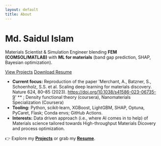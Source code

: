 ```yaml
---
layout: default
title: About
---
```


# Md. Saidul Islam

<p class="lead">Materials Scientist & Simulation Engineer blending <strong>FEM (COMSOL/MATLAB)</strong> with <strong>ML for materials</strong> (band gap prediction, SHAP, Bayesian optimization).</p>

<a class="btn primary" href="/projects">View Projects</a>
<a class="btn" href="/assets/resume/Resume_MD_Saidul_Islam.pdf">Download Resume</a>


- **Current focus:** Reproduction of the paper 'Merchant, A., Batzner, S., Schoenholz, S.S. et al. Scaling deep learning for materials discovery. Nature 624, 80–85 (2023). https://doi.org/10.1038/s41586-023-06735-9' ** ; Density functional theory (coursera), Nanomaterials Specialization (Coursera)
- **Tooling:** Python, scikit‑learn, XGBoost, LightGBM, SHAP, Optuna, PyCaret, Flask; Conda envs; GitHub Actions.
- **Interests:** Data driven approach (i.e., where AI comes in to help) of Materials science tailored towards High-throughput Materials Dicovery and process optimization.


👉 Explore my **[Projects](/projects)** or grab my **[Resume](/assets/resume/Resume_MD_Saidul_Islam.pdf)**.

